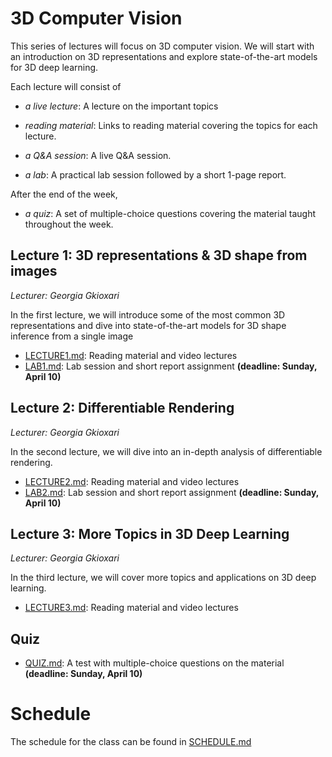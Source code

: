 # 3D Computer Vision

This series of lectures will focus on 3D computer vision. We will start with an introduction on 3D representations and explore state-of-the-art models for 3D deep learning.

Each lecture will consist of 

* _a live lecture_: A lecture on the important topics

* _reading material_: Links to reading material covering the topics for each lecture. 

* _a Q&A session_: A live Q&A session. 

* _a lab_: A practical lab session followed by a short 1-page report.

After the end of the week,

* _a quiz_: A set of multiple-choice questions covering the material taught throughout the week.

## Lecture 1: 3D representations & 3D shape from images
_Lecturer: Georgia Gkioxari_

In the first lecture, we will introduce some of the most common 3D representations and dive into state-of-the-art models for 3D shape inference from a single image

* [LECTURE1.md](LECTURE1.md): Reading material and video lectures
* [LAB1.md](LAB1.md): Lab session and short report assignment __(deadline: Sunday, April 10)__


## Lecture 2: Differentiable Rendering
_Lecturer: Georgia Gkioxari_

In the second lecture, we will dive into an in-depth analysis of differentiable rendering.

* [LECTURE2.md](LECTURE2.md): Reading material and video lectures
* [LAB2.md](LAB2.md): Lab session and short report assignment __(deadline: Sunday, April 10)__

## Lecture 3: More Topics in 3D Deep Learning
_Lecturer: Georgia Gkioxari_

In the third lecture, we will cover more topics and applications on 3D deep learning.

* [LECTURE3.md](LECTURE3.md): Reading material and video lectures

## Quiz

* [QUIZ.md](QUIZ.md): A test with multiple-choice questions on the material __(deadline: Sunday, April 10)__

# Schedule

The schedule for the class can be found in [SCHEDULE.md](SCHEDULE.md)


